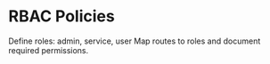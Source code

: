 # RBAC Policies

Define roles: admin, service, user
Map routes to roles and document required permissions.
